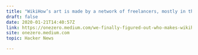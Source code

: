 ```yaml
---
title: "WikiHow’s art is made by a network of freelancers, mostly in the Philippines"
draft: false
date: 2020-01-21T14:40:57Z
link: https://onezero.medium.com/we-finally-figured-out-who-makes-wikihows-bizarre-art-6c5d69b71347?utm_medium=RSS&utm_source=hune
site: onezero.medium.com
topic: Hacker News  

---
```

